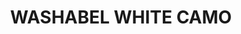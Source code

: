 ---
layout: product
title: "WASHABEL WHITE CAMO"
price: "300" 
desc: "Akrilna boja 17mL - Periva"
img_path: "/assets/img/A.MIG-0024.jpg"
brand: "AMMO"
available: true
special_offer: false
new: true
soon: false
cat: "020000"
subcat: "020100"
subsubcat: "020101"
sifra: "A.MIG-0024"
---